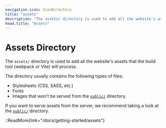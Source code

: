 ```yaml
---
navigation.icon: IconDirectory
title: "assets"
description: "The assets/ directory is used to add all the website's assets that the build tool will process."
head.title: "Assets"
---
```


# Assets Directory

The `assets/` directory is used to add all the website's assets that the build tool (webpack or Vite) will process.

The directory usually contains the following types of files:

- Stylesheets (CSS, SASS, etc.)
- Fonts
- Images that won't be served from the [`public/`](/docs/guide/directory-structure/public) directory.

If you want to serve assets from the server, we recommend taking a look at the [`public/`](/docs/guide/directory-structure/public) directory.

::ReadMore{link="/docs/getting-started/assets"}
